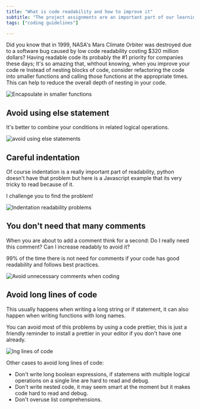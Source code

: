 ```yaml
---
title: "What is code readability and how to improve it"
subtitle: "The project assignments are an important part of our learning method, this lessons will show you what to expect and why the matter so much."
tags: ["coding guidelines"]

---
```


Did you know that in 1999, NASA's Mars Climate Orbiter was destroyed due to a software bug caused by low code readability costing $320 million dollars?
Having readable code its probably the #1 priority for companies these days; It's so amazing that, whthout knowing, when you improve your code re
Instead of nesting blocks of code, consider refactoring the code into smaller functions and calling those functions at the appropriate times. This can help to reduce the overall depth of nesting in your code.

![Encapsulate in smaller functions](https://storage.googleapis.com/media-breathecode/29539a612aa4bc57c236e82838d5f105246de972d622792441efe4d642c31b84)

## Avoid using else statement

It's better to combine your conditions in related logical operations.

![avoid using else statements](https://storage.googleapis.com/media-breathecode/93dfd2bc759cb41efeef36ef575bd56d4e53ecae0c0f3a73b371ba896404caff)

## Careful indentation

Of course indentation is a really important part of readability, python doesn't have that problem but here is a Javascript example that its very tricky to read because of it. 

I challenge you to find the problem!

![Indentation readability problems](https://storage.googleapis.com/media-breathecode/1cd57ac983752ef51f700dab05703bc49c67a580757e21d5917bc8cd46197801)

## You don't need that many comments

When you are about to add a comment think for a second: Do I really need this comment? Can I increase readably to avoid it?

99% of the time there is not need for comments if your code has good readability and follows best practices.

![Avoid unnecessary comments when coding](https://storage.googleapis.com/media-breathecode/bac5b919aa2338754568a68cdb2054a1f47d7be0599d7feb33a8b0968d68004c)

## Avoid long lines of code

This usually happens when writing a long string or if statement, it can also happen when writing functions with long names.

You can avoid most of this problems by using a code prettier, this is just a friendly reminder to install a prettier in your editor if you don't have one already.

![lng lines of code](https://storage.googleapis.com/media-breathecode/3d86a9ea1f1f0b37c207eb1494d33e362c51fe2ea023fe1d2d1fb136c87f258b)

Other cases to avoid long lines of code:

- Don't write long boolean expressions, if statemens with multiple logical operations on a single line are hard to read and debug.
- Don't write nested code, it may seem smart at the moment but it makes code hard to read and debug.
- Don't overuse list comprehensions.
